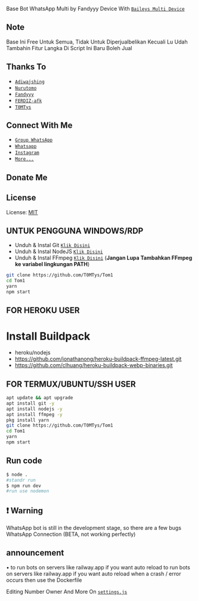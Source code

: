

Base Bot WhatsApp Multi by Fandyyy Device With [`Baileys Multi Device`](https://github.com/adiwajshing)

## Note
Base Ini Free Untuk Semua, Tidak Untuk Diperjualbelikan Kecuali Lu Udah Tambahin Fitur Langka Di Script Ini Baru Boleh Jual

## Thanks To
* [`Adiwajshing`](https://github.com/adiwajshing)
* [`Nurutomo`](https://github.com/Nurutomo)
* [`Fandyyy`](https://github.com/FBOTZ-YT)
* [`FERDIZ-afk`](https://github.com/)
* [`T0MTys`](https://github.com/T0MTys)

## Connect With Me
* [`Group WhatsApp`](https://chat.whatsapp.com/)
* [`Whatsapp`](https://wa.me/6281359053674?text=Assalamualaikum)
* [`Instagram`](https://instagram.com/rangga_1532)
* [`More...`](https://linktr.ee/T0MTys)

## Donate Me

## License
License: [MIT](https://en.wikipedia.org/wiki/MIT_License)

## UNTUK PENGGUNA WINDOWS/RDP

* Unduh & Instal Git [`Klik Disini`](https://git-scm.com/downloads)
* Unduh & Instal NodeJS [`Klik Disini`](https://nodejs.org/en/download)
* Unduh & Instal FFmpeg [`Klik Disini`](https://ffmpeg.org/download.html) (**Jangan Lupa Tambahkan FFmpeg ke variabel lingkungan PATH**)


```bash
git clone https://github.com/T0MTys/Tom1
cd Tom1
yarn
npm start
```


## FOR HEROKU USER
# Install Buildpack
- heroku/nodejs
- https://github.com/jonathanong/heroku-buildpack-ffmpeg-latest.git
- https://github.com/clhuang/heroku-buildpack-webp-binaries.git


## FOR TERMUX/UBUNTU/SSH USER

```bash
apt update && apt upgrade
apt install git -y
apt install nodejs -y
apt install ffmpeg -y
pkg install yarn
git clone https://github.com/T0MTys/Tom1
cd Tom1
yarn
npm start
```

## Run code
```bash
$ node .
#standr run
$ npm run dev
#run use nodemon
```

## ❗ Warning
WhatsApp bot is still in the development stage, so there are a few bugs
WhatsApp Connection (BETA, not working perfectly)
## announcement 
• to run bots on servers like railway.app if you want auto reload
to run bots on servers like railway.app if you want auto reload
  when a crash / error occurs then use the Dockerfile 

Editing Number Owner And More On [`settings.js`](https://github.com/NzrlAfndi/Ichigo-Kurosaki/blob/master/settings.js)


